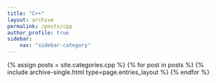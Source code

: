 ```yaml
---
title: "C++"
layout: archive
permalink: /posts/cpp
author_profile: true
sidebar:
    nav: "sidebar-category"
---
```


{% assign posts = site.categories.cpp %}
{% for post in posts %} {% include archive-single.html type=page.entries_layout %} {% endfor %}